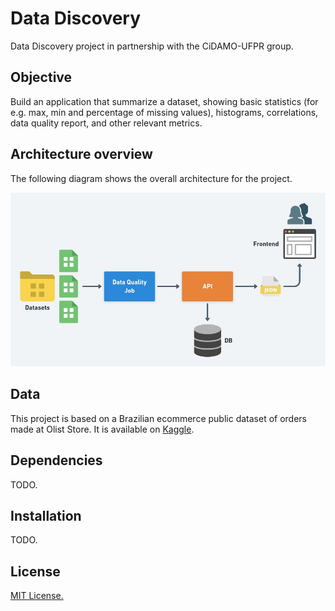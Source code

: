 # Data Discovery

Data Discovery project in partnership with the CiDAMO-UFPR group.
## Objective

Build an application that summarize a dataset, showing basic statistics (for e.g. max, min and percentage of missing values), histograms, correlations, data quality report, and other relevant metrics.

## Architecture overview

The following diagram shows the overall architecture for the project.

![Architecture](/images/architecture.png)

## Data

This project is based on a Brazilian ecommerce public dataset of orders made at Olist Store. It is available on [Kaggle](https://www.kaggle.com/olistbr/brazilian-ecommerce).

## Dependencies

TODO.

## Installation

TODO.

## License

[MIT License.](/LICENSE)
